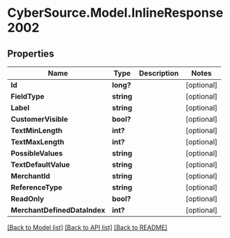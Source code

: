 # CyberSource.Model.InlineResponse2002
## Properties

Name | Type | Description | Notes
------------ | ------------- | ------------- | -------------
**Id** | **long?** |  | [optional] 
**FieldType** | **string** |  | [optional] 
**Label** | **string** |  | [optional] 
**CustomerVisible** | **bool?** |  | [optional] 
**TextMinLength** | **int?** |  | [optional] 
**TextMaxLength** | **int?** |  | [optional] 
**PossibleValues** | **string** |  | [optional] 
**TextDefaultValue** | **string** |  | [optional] 
**MerchantId** | **string** |  | [optional] 
**ReferenceType** | **string** |  | [optional] 
**ReadOnly** | **bool?** |  | [optional] 
**MerchantDefinedDataIndex** | **int?** |  | [optional] 

[[Back to Model list]](../README.md#documentation-for-models) [[Back to API list]](../README.md#documentation-for-api-endpoints) [[Back to README]](../README.md)

